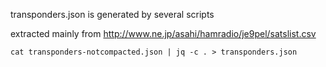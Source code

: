 transponders.json is generated by several scripts

extracted mainly from http://www.ne.jp/asahi/hamradio/je9pel/satslist.csv

`cat transponders-notcompacted.json | jq -c . > transponders.json`
